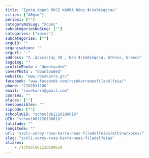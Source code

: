 ```yaml
---
title: "Σχολή Χορού ROSE KARRA Νέας Φιλαδέλφειας"
cities: ["Αθήνα"]
perioxi: [""]
categoryNoSLug: "Χορός"
subcategoriesNoSLug: [""]
categories: ["xoros"]
subcategories: [""]
orgUID: ""
organisation: ""
orgurl: "-"
address: "Λ .Δεκελείας 39 , Νέα Φιλαδέλφεια, Athens, Greece"
logoimg: ""
profilePhoto : "downloaded"
coverPhoto : "downloaded"
website: "www.rosekarra.gr/"
facebook: "www.facebook.com/rosekarraneafiladelfeia/"
phone: "2102631100"
email: "rosekarra@gmail.com"
courses: ""
places: [""]
rensponsibles: ""
zipcode: [""]
schoolsUID: "school061220180618"
UID: "school061220180618"
latitude: ""
longitude: ""
url: "sxoli-xoroy-rose-karra-neas-filadelfeias/athina/xoros/"
slug: "sxoli-xoroy-rose-karra-neas-filadelfeias"
aliases:
    - /school061220180618
---
```





